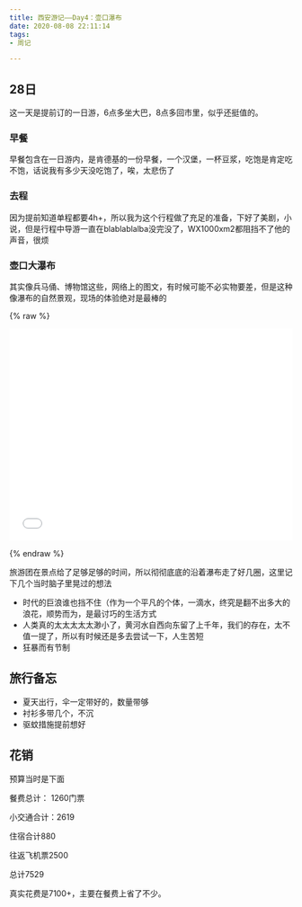 ```yaml
---
title: 西安游记——Day4：壶口瀑布
date: 2020-08-08 22:11:14
tags:
- 周记

---
```


## 28日

这一天是提前订的一日游，6点多坐大巴，8点多回市里，似乎还挺值的。

### 早餐

早餐包含在一日游内，是肯德基的一份早餐，一个汉堡，一杯豆浆，吃饱是肯定吃不饱，话说我有多少天没吃饱了，唉，太悲伤了

### 去程

因为提前知道单程都要4h+，所以我为这个行程做了充足的准备，下好了美剧，小说，但是行程中导游一直在blablablalba没完没了，WX1000xm2都阻挡不了他的声音，很烦

### 壶口大瀑布

其实像兵马俑、博物馆这些，网络上的图文，有时候可能不必实物要差，但是这种像瀑布的自然景观，现场的体验绝对是最棒的

{% raw %}

 <div style="position: relative; width: 100%; height: 0; padding-bottom: 75%;">
 <iframe src="//player.bilibili.com/player.html?aid=969073675&bvid=BV15p4y1q7wP&cid=218848521&page=1" scrolling="no" border="0" frameborder="no" framespacing="0" allowfullscreen="true" style="position: absolute; width: 100%; height: 100%; Left: 0; top: 0;" ></iframe></div>


 {% endraw %}

旅游团在景点给了足够足够的时间，所以彻彻底底的沿着瀑布走了好几圈，这里记下几个当时脑子里晃过的想法

- 时代的巨浪谁也挡不住（作为一个平凡的个体，一滴水，终究是翻不出多大的浪花，顺势而为，是最讨巧的生活方式
- 人类真的太太太太太渺小了，黄河水自西向东留了上千年，我们的存在，太不值一提了，所以有时候还是多去尝试一下，人生苦短
- 狂暴而有节制

## 旅行备忘

- 夏天出行，伞一定带好的，数量带够
- 衬衫多带几个，不沉
- 驱蚊措施提前想好

## 花销

预算当时是下面

餐费总计： 1260门票

小交通合计：2619

住宿合计880

往返飞机票2500

总计7529



真实花费是7100+，主要在餐费上省了不少。

